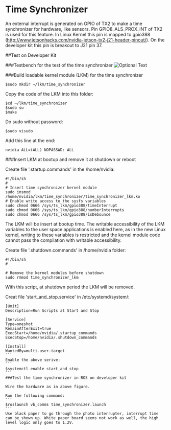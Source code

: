 # Time Synchronizer

An external interrupt is generated on GPIO of TX2 to make a time synchronizer for hardware, like sensors. Pin GPIO8_ALS_PROX_INT of TX2 is used for this feature. In Linux Kernel this pin is mapped to gpio388 (http://www.jetsonhacks.com/nvidia-jetson-tx2-j21-header-pinout/). On the developer kit this pin is breakout to J21 pin 37.

##Test on Developer Kit

###Testbench for the test of the time synchronizer
![Optional Text](../master/photo_interrupter_2_TX2.jpg)

###Build loadable kernel module (LKM) for the time synchronizer
```
$sudo mkdir ~/lkm/time_synchronizer
```
Copy the code of the LKM into this folder:
```
$cd ~/lkm/time_synchronizer
$sudo su
$make
```
Do sudo without password:
```
$sudo visudo
```
Add this line at the end:
```
nvidia ALL=(ALL) NOPASSWD: ALL
```

###Insert LKM at bootup and remove it at shutdown or reboot

Create file '.startup.commands' in the /home/nvidia:
```
#!/bin/sh
#
# Insert time synchronizer kernel module
sudo insmod /home/nvidia/lkm/time_synchronizer/time_synchronizer_lkm.ko
# Enable write access to the sysfs variables
sudo chmod 0666 /sys/ts_lkm/gpio388/timeInterrupt
sudo chmod 0666 /sys/ts_lkm/gpio388/numberInterrupts
sudo chmod 0666 /sys/ts_lkm/gpio388/isDebounce
```

The LKM will be insert at bootup time. The writable accessibility of the LKM variables to the user space applications is enabled here, as in the new Linux kernel, writing to these variables is restricted and the kernel module code cannot pass the compilation with writable accessibility. 

Create file '.shutdown.commands' in /home/nvidia folder:
```
#!/bin/sh
#
 
# Remove the kernel modules before shutdown
sudo rmmod time_synchronizer_lkm
```
With this script, at shutdown period the LKM will be removed.

Creat file 'start_and_stop.service' in /etc/systemd/system/:
````
[Unit]
Description=Run Scripts at Start and Stop
 
[Service]
Type=oneshot
RemainAfterExit=true
ExecStart=/home/nvidia/.startup_commands
ExecStop=/home/nvidia/.shutdown_commands
 
[Install]
WantedBy=multi-user.target
```
Enable the above serive:
```
$systemctl enable start_and_stop
```
###Test the time synchronizer in ROS on developer kit

Wire the hardware as in above figure.

Run the following command:
```
$roslaunch vb_comms time_synchronizer.launch
```
Use black paper to go through the photo interrupter, interrupt time can be shown up. White paper board seems not work as well, the high level logic only goes to 1.2V.

